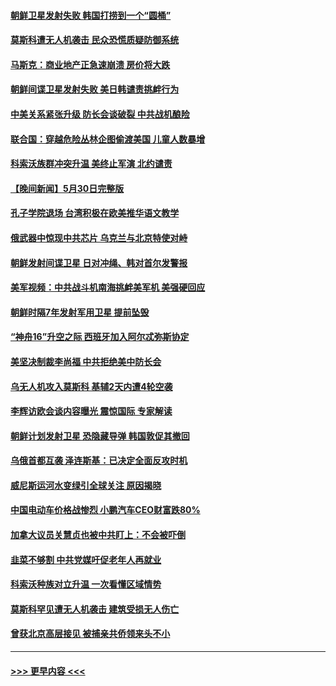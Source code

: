 #### [朝鲜卫星发射失败 韩国打捞到一个“圆桶”](../pages/prog202/a103723158.md?t=06010043) 
#### [莫斯科遭无人机袭击 民众恐慌质疑防御系统](../pages/prog202/a103723149.md?t=06010043) 
#### [马斯克：商业地产正急速崩溃 房价将大跌](../pages/prog202/a103723153.md?t=06010043) 
#### [朝鲜间谍卫星发射失败 美日韩谴责挑衅行为](../pages/prog202/a103723157.md?t=06010043) 
#### [中美关系紧张升级 防长会谈破裂 中共战机酿险](../pages/prog202/a103723105.md?t=06010043) 
#### [联合国：穿越危险丛林企图偷渡美国 儿童人数暴增](../pages/prog202/a103723107.md?t=06010043) 
#### [科索沃族群冲突升温 美终止军演 北约谴责](../pages/prog202/a103723046.md?t=06010043) 
#### [【晚间新闻】5月30日完整版](../pages/prog202/a103722970.md?t=06010043) 
#### [孔子学院退场 台湾积极在欧美推华语文教学](../pages/prog202/a103722978.md?t=06010043) 
#### [俄武器中惊现中共芯片 乌克兰与北京特使对峙](../pages/prog202/a103722988.md?t=06010043) 
#### [朝鲜发射间谍卫星 日对冲绳、韩对首尔发警报](../pages/prog202/a103722943.md?t=06010043) 
#### [美军视频：中共战斗机南海挑衅美军机 美强硬回应](../pages/prog202/a103722969.md?t=06010043) 
#### [朝鲜时隔7年发射军用卫星 提前坠毁](../pages/prog202/a103722930.md?t=06010043) 
#### [“神舟16”升空之际 西班牙加入阿尔忒弥斯协定](../pages/prog202/a103722855.md?t=06010043) 
#### [美坚决制裁李尚福 中共拒绝美中防长会](../pages/prog202/a103722846.md?t=06010043) 
#### [乌无人机攻入莫斯科 基辅2天内遭4轮空袭](../pages/prog202/a103722845.md?t=06010043) 
#### [李辉访欧会谈内容曝光 震惊国际 专家解读](../pages/prog202/a103722697.md?t=06010043) 
#### [朝鲜计划发射卫星 恐隐藏导弹 韩国敦促其撤回](../pages/prog202/a103722691.md?t=06010043) 
#### [乌俄首都互袭 泽连斯基：已决定全面反攻时机](../pages/prog202/a103722695.md?t=06010043) 
#### [威尼斯运河水变绿引全球关注 原因揭晓](../pages/prog202/a103722675.md?t=06010043) 
#### [中国电动车价格战惨烈 小鹏汽车CEO财富跌80%](../pages/prog202/a103722475.md?t=06010043) 
#### [加拿大议员关慧贞也被中共盯上：不会被吓倒](../pages/prog202/a103722471.md?t=06010043) 
#### [韭菜不够割 中共党媒吁促老年人再就业](../pages/prog202/a103722464.md?t=06010043) 
#### [科索沃种族对立升温 一次看懂区域情势](../pages/prog202/a103722409.md?t=06010043) 
#### [莫斯科罕见遭无人机袭击 建筑受损无人伤亡](../pages/prog202/a103722380.md?t=06010043) 
#### [曾获北京高层接见 被捕亲共侨领来头不小](../pages/prog202/a103722379.md?t=06010043) 

----
#### [ >>> 更早内容 <<< ](../indexes/prog202-earlier.md)
